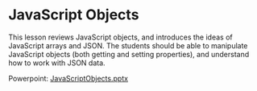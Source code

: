 # JavaScript Objects
This lesson reviews JavaScript objects, and introduces the ideas of JavaScript arrays and JSON. The students should be able to manipulate JavaScript objects (both getting and setting properties), and understand how to work with JSON data.

Powerpoint: [JavaScriptObjects.pptx](JavaScriptObjects.pptx)